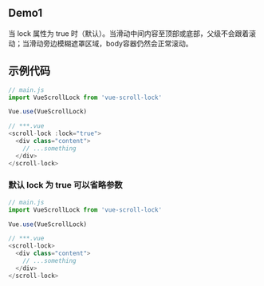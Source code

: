 ## Demo1

当 lock 属性为 true 时（默认）。当滑动中间内容至顶部或底部，父级不会跟着滚动；当滑动旁边模糊遮罩区域，body容器仍然会正常滚动。

## 示例代码

```js
// main.js
import VueScrollLock from 'vue-scroll-lock'

Vue.use(VueScrollLock)

// ***.vue
<scroll-lock :lock="true">
  <div class="content">
    // ...something
  </div>
</scroll-lock>

```

### 默认 lock 为 true 可以省略参数

```js
// main.js
import VueScrollLock from 'vue-scroll-lock'

Vue.use(VueScrollLock)

// ***.vue
<scroll-lock>
  <div class="content">
    // ...something
  </div>
</scroll-lock>

```
